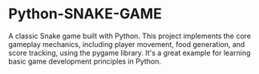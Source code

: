 # Python-SNAKE-GAME
A classic Snake game built with Python. This project implements the core gameplay mechanics, including player movement, food generation, and score tracking, using the pygame library. It's a great example for learning basic game development principles in Python.
